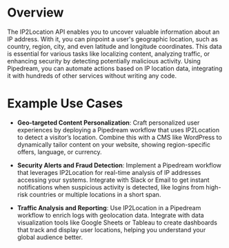 # Overview

The IP2Location API enables you to uncover valuable information about an IP address. With it, you can pinpoint a user's geographic location, such as country, region, city, and even latitude and longitude coordinates. This data is essential for various tasks like localizing content, analyzing traffic, or enhancing security by detecting potentially malicious activity. Using Pipedream, you can automate actions based on IP location data, integrating it with hundreds of other services without writing any code.

# Example Use Cases

- **Geo-targeted Content Personalization**: Craft personalized user experiences by deploying a Pipedream workflow that uses IP2Location to detect a visitor’s location. Combine this with a CMS like WordPress to dynamically tailor content on your website, showing region-specific offers, language, or currency.

- **Security Alerts and Fraud Detection**: Implement a Pipedream workflow that leverages IP2Location for real-time analysis of IP addresses accessing your systems. Integrate with Slack or Email to get instant notifications when suspicious activity is detected, like logins from high-risk countries or multiple locations in a short span.

- **Traffic Analysis and Reporting**: Use IP2Location in a Pipedream workflow to enrich logs with geolocation data. Integrate with data visualization tools like Google Sheets or Tableau to create dashboards that track and display user locations, helping you understand your global audience better.

